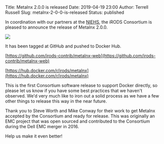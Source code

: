 Title: Metalnx 2.0.0 is released
Date: 2019-04-19 23:00
Author: Terrell Russell
Slug: metalnx-2-0-0-is-released
Status: published

In coordination with our partners at the [NIEHS](https://www.niehs.nih.gov), the iRODS Consortium is pleased to announce the release of Metalnx 2.0.0.

<div class="full_image"><img src="{static}/uploads/2019/metalnx2.0.0.png" /></div>

It has been tagged at GitHub and pushed to Docker Hub.

  [https://github.com/irods-contrib/metalnx-web](https://github.com/irods-contrib/metalnx-web)

  [https://hub.docker.com/r/irods/metalnx](https://hub.docker.com/r/irods/metalnx)

This is the first Consortium software release to support Docker directly, so please let us know if you have some best practices that we haven't observed.  We'd very much like to iron out a solid process as we have a few other things to release this way in the near future.

Thank you to Steve Worth and Mike Conway for their work to get Metalnx accepted by the Consortium and ready for release.  This was originally an EMC project that was open sourced and contributed to the Consortium during the Dell EMC merger in 2016.

Help us make it even better!
